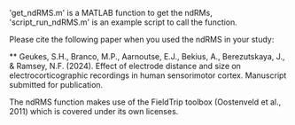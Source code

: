 'get_ndRMS.m' is a MATLAB function to get the ndRMs,
'script_run_ndRMS.m' is an example script to call the function.
 
Please cite the following paper when you used the ndRMS in your study:

** Geukes, S.H., Branco, M.P., Aarnoutse, E.J., Bekius, A., Berezutskaya, J., & Ramsey, N.F. (2024). Effect of electrode distance and size on electrocorticographic recordings in human sensorimotor cortex. Manuscript submitted for publication.

The ndRMS function makes use of the FieldTrip toolbox (Oostenveld et al., 2011) which is covered under its own licenses.
